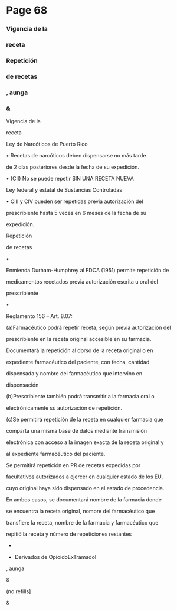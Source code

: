 # Page 68

### Vigencia de la

### receta

### Repetición

### de recetas

### , aunga

### &

Vigencia de la

receta

Ley de Narcóticos de Puerto Rico

• Recetas de narcóticos deben dispensarse no más tarde

de 2 días posteriores desde la fecha de su expedición.

• (CII) No se puede repetir SIN UNA RECETA NUEVA

Ley federal y estatal de Sustancias Controladas

• CIII y CIV pueden ser repetidas previa autorización del

prescribiente hasta 5 veces en 6 meses de la fecha de su

expedición.

Repetición

de recetas

•

Enmienda Durham-Humphrey al FDCA (1951) permite repetición de

medicamentos recetados  previa autorización escrita u oral del

prescribiente

•

Reglamento 156 – Art. 8.07:

(a)Farmacéutico podrá repetir receta, según previa autorización del

prescribiente en la receta original accesible en su farmacia.

Documentará la repetición al dorso de la receta original o en

expediente farmacéutico del paciente, con fecha, cantidad

dispensada y nombre del farmacéutico que intervino en

dispensación

(b)Prescribiente también podrá transmitir a la farmacia oral o

electrónicamente su autorización de repetición.

(c)Se permitirá repetición de la receta en cualquier farmacia que

comparta una misma base de datos mediante transmisión

electrónica con acceso a la imagen exacta de la receta original y

al expediente farmacéutico del paciente.

Se permitirá repetición en PR de recetas expedidas por

facultativos autorizados a ejercer en cualquier estado de los EU,

cuyo original haya sido dispensado en el estado de procedencia.

En ambos casos, se documentará nombre de la farmacia donde

se encuentra la receta original, nombre del farmacéutico que

transfiere la receta, nombre de la farmacia y farmacéutico que

repitió la receta y número de repeticiones restantes

*

- Derivados de OpioidoExTramadol

, aunga

&

(no refills]

&

